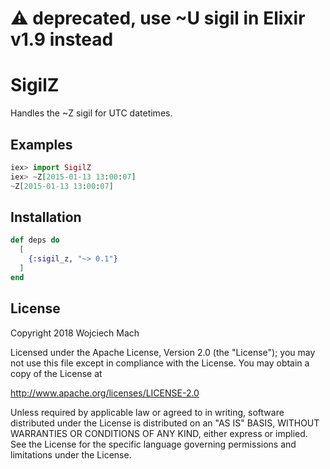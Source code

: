 # :warning: deprecated, use ~U sigil in Elixir v1.9 instead

# SigilZ

Handles the ~Z sigil for UTC datetimes.

## Examples

```elixir
iex> import SigilZ
iex> ~Z[2015-01-13 13:00:07]
~Z[2015-01-13 13:00:07]
```

## Installation

```elixir
def deps do
  [
    {:sigil_z, "~> 0.1"}
  ]
end
```

## License

Copyright 2018 Wojciech Mach

Licensed under the Apache License, Version 2.0 (the "License"); you may not use this file except in compliance with the License. You may obtain a copy of the License at

http://www.apache.org/licenses/LICENSE-2.0

Unless required by applicable law or agreed to in writing, software distributed under the License is distributed on an "AS IS" BASIS, WITHOUT WARRANTIES OR CONDITIONS OF ANY KIND, either express or implied. See the License for the specific language governing permissions and limitations under the License.
